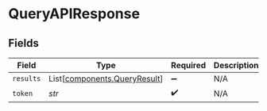 # QueryAPIResponse


## Fields

| Field                                                                  | Type                                                                   | Required                                                               | Description                                                            |
| ---------------------------------------------------------------------- | ---------------------------------------------------------------------- | ---------------------------------------------------------------------- | ---------------------------------------------------------------------- |
| `results`                                                              | List[[components.QueryResult](../../models/components/queryresult.md)] | :heavy_minus_sign:                                                     | N/A                                                                    |
| `token`                                                                | *str*                                                                  | :heavy_check_mark:                                                     | N/A                                                                    |